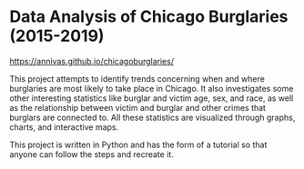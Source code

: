 # Data Analysis of Chicago Burglaries (2015-2019)

https://annivas.github.io/chicagoburglaries/

This project attempts to identify trends concerning when and where burglaries are most likely to take place in Chicago. It also investigates some other interesting statistics like burglar and victim age, sex, and race, as well as the relationship between victim and burglar and other crimes that burglars are connected to. All these statistics are visualized through graphs, charts, and interactive maps.

This project is written in Python and has the form of a tutorial so that anyone can follow the steps and recreate it.


